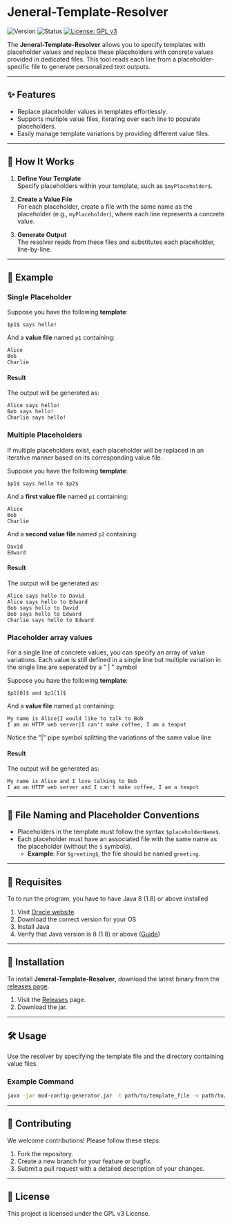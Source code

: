 
# Jeneral-Template-Resolver

![Version](https://img.shields.io/badge/version-1.0-blue) ![Status](https://img.shields.io/badge/status-active-brightgreen) [![License: GPL v3](https://img.shields.io/badge/License-GPLv3-blue.svg)](https://www.gnu.org/licenses/gpl-3.0)

The **Jeneral-Template-Resolver** allows you to specify templates with placeholder values and replace these placeholders with concrete values provided in dedicated files. This tool reads each line from a placeholder-specific file to generate personalized text outputs.

---

## ✨ Features
- Replace placeholder values in templates effortlessly.
- Supports multiple value files, iterating over each line to populate placeholders.
- Easily manage template variations by providing different value files.

---

## 📜 How It Works

1. **Define Your Template**  
   Specify placeholders within your template, such as `$myPlaceholder$`.

2. **Create a Value File**  
   For each placeholder, create a file with the same name as the placeholder (e.g., `myPlaceholder`), where each line represents a concrete value.

3. **Generate Output**  
   The resolver reads from these files and substitutes each placeholder, line-by-line.

---

## 🔧 Example

### Single Placeholder

Suppose you have the following **template**:

```plaintext
$p1$ says hello!
```

And a **value file** named `p1` containing:

```plaintext
Alice
Bob
Charlie
```

#### Result
The output will be generated as:

```plaintext
Alice says hello!
Bob says hello!
Charlie says hello!
```
### Multiple Placeholders

If multiple placeholders exist, each placeholder will be replaced in an iterative manner based on its corresponding value file.

Suppose you have the following **template**:

```plaintext
$p1$ says hello to $p2$
```

And a **first value file** named `p1` containing:

```plaintext
Alice
Bob
Charlie
```

And a **second value file** named `p2` containing:

```plaintext
David
Edward
```

#### Result
The output will be generated as:

```plaintext
Alice says hello to David
Alice says hello to Edward
Bob says hello to David
Bob says hello to Edward
Charlie says hello to Edward
```

### Placeholder array values

For a single line of concrete values, you can specify an array of value variations. Each value is still defined in a single line but multiple variation in the single line are seperated by a " | " symbol

Suppose you have the following **template**:

```plaintext
$p1[0]$ and $p1[1]$
```

And a **value file** named `p1` containing:

```plaintext
My name is Alice|I would like to talk to Bob
I am an HTTP web server|I can't make coffee, I am a teapot
```

Notice the "|" pipe symbol splitting the variations of the same value line


#### Result
The output will be generated as:

```plaintext
My name is Alice and I love talking to Bob
I am an HTTP web server and I can't make coffee, I am a teapot
```

---

## 📂 File Naming and Placeholder Conventions

- Placeholders in the template must follow the syntax `$placeholderName$`.
- Each placeholder must have an associated file with the same name as the placeholder (without the `$` symbols).
  - **Example**: For `$greeting$`, the file should be named `greeting`.

---

## 🔧 Requisites

To to run the program, you have to have Java 8 (1.8) or above installed
1. Visit [Oracle website](https://www.java.com/download/manual.jsp)
2. Download the correct version for your OS
3. Install Java
4. Verify that Java version is 8 (1.8) or above ([Guide](https://www.javatpoint.com/how-to-verify-java-version))

---

## 🚀 Installation

To install **Jeneral-Template-Resolver**, download the latest binary from the [releases page](https://github.com/giovanni-grieco/Jeneral-Template-Resolver/releases).

1. Visit the [Releases](https://github.com/giovanni-grieco/Jeneral-Template-Resolver/releases) page.
2. Download the jar.

---

## 🛠 Usage

Use the resolver by specifying the template file and the directory containing value files.

### Example Command

```bash
java -jar mod-config-generator.jar -t path/to/template_file -v path/to/value_file1,path/to/value_file2...
```

---

## 🤝 Contributing

We welcome contributions! Please follow these steps:

1. Fork the repository.
2. Create a new branch for your feature or bugfix.
3. Submit a pull request with a detailed description of your changes.

---

## 📄 License

This project is licensed under the GPL v3 License.
